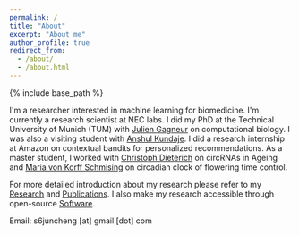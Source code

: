 ```yaml
---
permalink: /
title: "About"
excerpt: "About me"
author_profile: true
redirect_from: 
  - /about/
  - /about.html
---
```


{% include base_path %}

I'm a researcher interested in machine learning for biomedicine. I'm currently a research scientist at NEC labs. 
I did my PhD at the Technical University of Munich (TUM) with [Julien Gagneur](https://www.in.tum.de/gagneurlab/home/) on computational biology. 
I was also a visiting student with [Anshul Kundaje](https://sites.google.com/site/anshulkundaje/Home). I did a research internship at Amazon on contextual bandits for personalized recommendations.
As a master student, I worked with [Christoph Dieterich](http://dieterichlab.org/) on circRNAs in Ageing and [Maria von Korff Schmising](https://www.mpipz.mpg.de/von_korff) on circadian clock of flowering time control.

For more detailed introduction about my research please refer to my [Research](https://s6juncheng.github.io/research/) and [Publications](https://s6juncheng.github.io/publications/).
I also make my research accessible through open-source [Software](https://s6juncheng.github.io/software/).

Email: s6juncheng [at] gmail [dot] com

